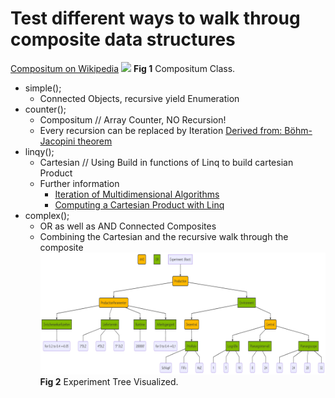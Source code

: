 # Test different ways to walk throug composite data structures

[Compositum on Wikipedia](https://de.wikipedia.org/wiki/Kompositum_(Entwurfsmuster))
![](https://upload.wikimedia.org/wikipedia/commons/a/aa/Kompositum_Klassen.svg)
**Fig 1** Compositum Class.

* simple(); 
  * Connected Objects, recursive yield Enumeration
* counter(); 
  * Compositum // Array Counter, NO Recursion! 
  * Every recursion can be replaced by Iteration [Derived from: Böhm-Jacopini theorem](https://en.wikipedia.org/wiki/Structured_program_theorem) 
* linqy();  
  * Cartesian // Using Build in functions of Linq to build cartesian Product
  * Further information
    * [Iteration of Multidimensional Algorithms](https://julialang.org/blog/2016/02/iteration/)
    * [Computing a Cartesian Product with Linq](https://ericlippert.com/2010/06/28/computing-a-cartesian-product-with-linq/)
* complex();
  * OR as well as AND Connected Composites 
  * Combining the Cartesian and the recursive walk through the composite
![](ExperimentTree.png)
**Fig 2** Experiment Tree Visualized.
